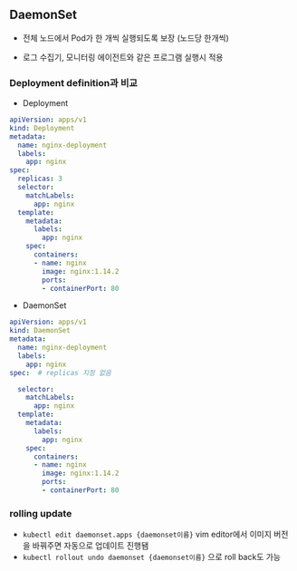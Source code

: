 ## DaemonSet

* 전체 노드에서 Pod가 한 개씩 실행되도록 보장 (노드당 한개씩)

* 로그 수집기, 모니터링 에이전트와 같은 프로그램 실행시 적용



### Deployment definition과 비교

* Deployment

```yaml
apiVersion: apps/v1
kind: Deployment
metadata:
  name: nginx-deployment
  labels:
    app: nginx
spec:
  replicas: 3
  selector:
    matchLabels:
      app: nginx
  template:
    metadata:
      labels:
        app: nginx
    spec:
      containers:
      - name: nginx
        image: nginx:1.14.2
        ports:
        - containerPort: 80
```

* DaemonSet

```yaml
apiVersion: apps/v1
kind: DaemonSet
metadata:
  name: nginx-deployment
  labels:
    app: nginx
spec:  # replicas 지정 없음

  selector:
    matchLabels:
      app: nginx
  template:
    metadata:
      labels:
        app: nginx
    spec:
      containers:
      - name: nginx
        image: nginx:1.14.2
        ports:
        - containerPort: 80
```



### rolling update

* `kubectl edit daemonset.apps {daemonset이름}` vim editor에서 이미지 버전을 바꿔주면 자동으로 업데이트 진행됌
* `kubectl rollout undo daemonset {daemonset이름}` 으로 roll back도 가능
